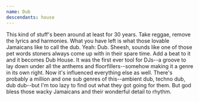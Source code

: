 ```yaml
---
name: Dub
descendants: house
---
```


This kind of stuff's been around at least for 30 years. Take reggae,
remove the lyrics and harmonies. What you have left is what those
lovable Jamaicans like to call the dub. Yeah: Dub. Sheesh, sounds like
one of those pet words stoners always come up with in their spare time.
Add a beat to it and it becomes Dub House. It was the first ever tool
for DJs--a groove to lay down under all the anthems and
floorfillers--somehow making it a genre in its own right. Now it's
influenced everything else as well. There's probably a million and one
sub genres of this--ambient dub, techno dub, dub dub--but I'm too lazy
to find out what they got going for them. But god bless those wacky
Jamaicans and their wonderful detail to rhythm.
